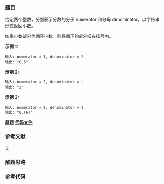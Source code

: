 ### 题目
给定两个整数，分别表示分数的分子 numerator 和分母 denominator，以字符串形式返回小数。

如果小数部分为循环小数，则将循环的部分括在括号内。

**示例 1:**

    
    
    输入: numerator = 1, denominator = 2
    输出: "0.5"
    

**示例  2:**

    
    
    输入: numerator = 2, denominator = 1
    输出: "2"

**示例  3:**

    
    
    输入: numerator = 2, denominator = 3
    输出: "0.(6)"
    

 **[原题](https://leetcode-cn.com/problems/fraction-to-recurring-decimal/)**    **[代码文件]()**


### 参考文献
无

### 解题思路




### 参考代码

```go


```




